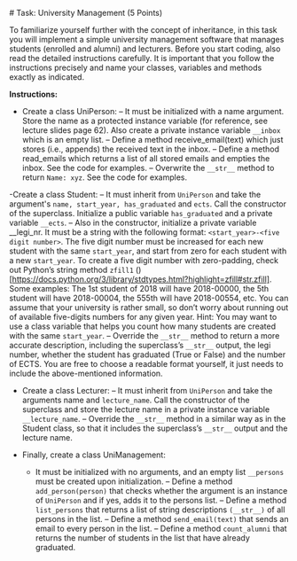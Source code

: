 # Task: University Management (5 Points)

To familiarize yourself further with the concept of inheritance, in this task you will implement a simple university management software that manages students (enrolled and alumni) and lecturers.
Before you start coding, also read the detailed instructions carefully. It is important that you follow the instructions precisely and name your classes, variables and methods exactly as indicated.

**Instructions:**
- Create a class UniPerson:
    – It must be initialized with a name argument. Store the name as a protected instance variable (for reference, see lecture slides page 62). Also create a private instance variable `__inbox` which is an empty list.
    – Define a method receive_email(text) which just stores (i.e., appends) the received text in the inbox.
    – Define a method read_emails which returns a list of all stored emails and empties the inbox. See the code for examples.
    – Overwrite the `__str__` method to return `Name: xyz`. See the code for examples.

-Create a class Student:
    – It must inherit from `UniPerson` and take the argument's `name, start_year, has_graduated` and `ects`. Call the constructor of the superclass. Initialize a public variable `has_graduated` and a private variable `__ects`.
    – Also in the constructor, initialize a private variable __legi_nr. It must be a string with the following format: `<start_year>-<five digit number>`. The five digit number must be increased for each new student with the same `start_year`, and start from zero for each student with a new `start_year`. To create a five digit number with zero-padding, check out Python’s string method `zfill1` ()[https://docs.python.org/3/library/stdtypes.html?highlight=zfill#str.zfill]. Some examples: The 1st student of 2018 will have 2018-00000, the 5th student will have 2018-00004, the 555th will have 2018-00554, etc. You can assume that your university is rather small, so don’t worry about running out of available five-digits numbers for any given year.
    Hint: You may want to use a class variable that helps you count how many students are created with the same `start_year`.
    – Override the `__str__` method to return a more accurate description, including the superclass’s `__str__` output, the legi number, whether the student has graduated (True or False) and the number of ECTS. You are free to choose a readable format yourself, it just needs to include the above-mentioned information.

- Create a class Lecturer:
    – It must inherit from `UniPerson` and take the arguments name and `lecture_name`. Call the constructor of the superclass and store the lecture name in a private instance variable `__lecture_name`.
    – Override the `__str__` method in a similar way as in the Student class, so that it includes the superclass’s `__str__` output and the lecture name.

- Finally, create a class UniManagement:
    - It must be initialized with no arguments, and an empty list `__persons` must be created upon initialization.
    – Define a method `add_person(person)` that checks whether the argument is an instance of `UniPerson` and if yes, adds it to the persons list.
    – Define a method `list_persons` that returns a list of string descriptions `(__str__)` of all persons in the list.
    – Define a method `send_email(text)` that sends an email to every person in the list.
    – Define a method `count_alumni` that returns the number of students in the list that have already graduated.